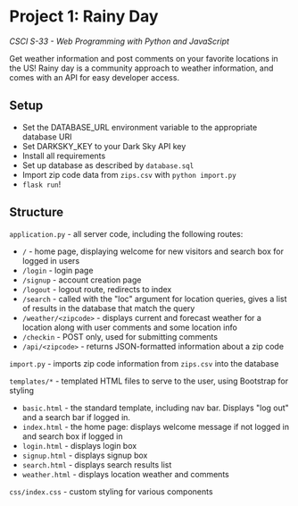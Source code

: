 # Project 1: Rainy Day

*CSCI S-33 - Web Programming with Python and JavaScript*

Get weather information and post comments on your favorite locations in the US! Rainy day is a community approach to weather information, and comes with an API for easy developer access.

## Setup

* Set the DATABASE_URL environment variable to the appropriate database URI
* Set DARKSKY_KEY to your Dark Sky API key
* Install all requirements
* Set up database as described by `database.sql`
* Import zip code data from `zips.csv` with `python import.py`
* `flask run`!

## Structure

`application.py` - all server code, including the following routes: 
* `/` - home page, displaying welcome for new visitors and search box for logged in users
* `/login` - login page
* `/signup` - account creation page
* `/logout` - logout route, redirects to index
* `/search` - called with the "loc" argument for location queries, gives a list of results in the database that match the query
* `/weather/<zipcode>` - displays current and forecast weather for a location along with user comments and some location info
* `/checkin` - POST only, used for submitting comments
* `/api/<zipcode>` - returns JSON-formatted information about a zip code

`import.py` - imports zip code information from `zips.csv` into the database

`templates/*` - templated HTML files to serve to the user, using Bootstrap for styling

* `basic.html` - the standard template, including nav bar. Displays "log out" and a search bar if logged in.
* `index.html` - the home page: displays welcome message if not logged in and search box if logged in
* `login.html` - displays login box
* `signup.html` - displays signup box
* `search.html` - displays search results list
* `weather.html` - displays location weather and comments

`css/index.css` - custom styling for various components
